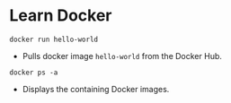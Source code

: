 # Learn Docker

```shell
docker run hello-world
```

- Pulls docker image `hello-world` from the Docker Hub.

```shell
docker ps -a
```
- Displays the containing Docker images.